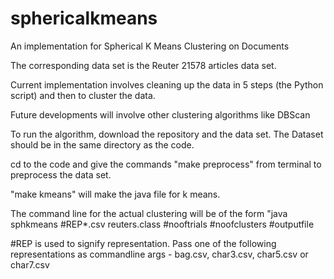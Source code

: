 # sphericalkmeans
An implementation for Spherical K Means Clustering on Documents

The corresponding data set is the Reuter 21578 articles data set.

Current implementation involves cleaning up the data in 5 steps (the Python script) and then to cluster the data.

Future developments will involve other clustering algorithms like DBScan

To run the algorithm, download the repository and the data set. The Dataset should be in the same directory as the code. 

cd to the code and give the commands "make preprocess" from terminal to preprocess the data set. 

"make kmeans" will make the java file for k means.

The command line for the actual clustering will be of the form "java sphkmeans #REP*.csv reuters.class #nooftrials #noofclusters #outputfile


#REP is used to signify representation. Pass one of the following representations as commandline args - bag.csv, char3.csv, char5.csv or char7.csv

